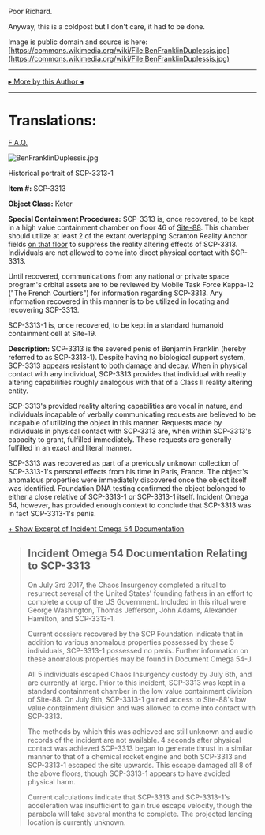 Poor Richard.

Anyway, this is a coldpost but I don't care, it had to be done.

Image is public domain and source is here: [https://commons.wikimedia.org/wiki/File:BenFranklinDuplessis.jpg](https://commons.wikimedia.org/wiki/File:BenFranklinDuplessis.jpg)

* * *

[▸ More by this Author ◂](http://www.scp-wiki.net/dr-cimmerian-s-personnel-file)

* * *

Translations:
=============

[F.A.Q.](http://www.scp-wiki.net/component:info-ayers)

![BenFranklinDuplessis.jpg](http://scp-wiki.wdfiles.com/local--files/scp-3313/BenFranklinDuplessis.jpg)

Historical portrait of SCP-3313-1

**Item #:** SCP-3313

**Object Class:** Keter

**Special Containment Procedures:** SCP-3313 is, once recovered, to be kept in a high value containment chamber on floor 46 of [Site-88](http://www.scp-wiki.net/secure-facility-dossier-site-88). This chamber should utilize at least 2 of the extant overlapping Scranton Reality Anchor fields [on that floor](http://www.scp-wiki.net/scp-2343) to suppress the reality altering effects of SCP-3313. Individuals are not allowed to come into direct physical contact with SCP-3313.

Until recovered, communications from any national or private space program's orbital assets are to be reviewed by Mobile Task Force Kappa-12 ("The French Courtiers") for information regarding SCP-3313. Any information recovered in this manner is to be utilized in locating and recovering SCP-3313.

SCP-3313-1 is, once recovered, to be kept in a standard humanoid containment cell at Site-19.

**Description:** SCP-3313 is the severed penis of Benjamin Franklin (hereby referred to as SCP-3313-1). Despite having no biological support system, SCP-3313 appears resistant to both damage and decay. When in physical contact with any individual, SCP-3313 provides that individual with reality altering capabilities roughly analogous with that of a Class II reality altering entity.

SCP-3313's provided reality altering capabilities are vocal in nature, and individuals incapable of verbally communicating requests are believed to be incapable of utilizing the object in this manner. Requests made by individuals in physical contact with SCP-3313 are, when within SCP-3313's capacity to grant, fulfilled immediately. These requests are generally fulfilled in an exact and literal manner.

SCP-3313 was recovered as part of a previously unknown collection of SCP-3313-1's personal effects from his time in Paris, France. The object's anomalous properties were immediately discovered once the object itself was identified. Foundation DNA testing confirmed the object belonged to either a close relative of SCP-3313-1 or SCP-3313-1 itself. Incident Omega 54, however, has provided enough context to conclude that SCP-3313 was in fact SCP-3313-1's penis.

[+ Show Excerpt of Incident Omega 54 Documentation](javascript:;)

> Incident Omega 54 Documentation Relating to SCP-3313
> ----------------------------------------------------
> 
> On July 3rd 2017, the Chaos Insurgency completed a ritual to resurrect several of the United States' founding fathers in an effort to complete a coup of the US Government. Included in this ritual were George Washington, Thomas Jefferson, John Adams, Alexander Hamilton, and SCP-3313-1.
> 
> Current dossiers recovered by the SCP Foundation indicate that in addition to various anomalous properties possessed by these 5 individuals, SCP-3313-1 possessed no penis. Further information on these anomalous properties may be found in Document Omega 54-J.
> 
> All 5 individuals escaped Chaos Insurgency custody by July 6th, and are currently at large. Prior to this incident, SCP-3313 was kept in a standard containment chamber in the low value containment division of Site-88. On July 9th, SCP-3313-1 gained access to Site-88's low value containment division and was allowed to come into contact with SCP-3313.
> 
> The methods by which this was achieved are still unknown and audio records of the incident are not available. 4 seconds after physical contact was achieved SCP-3313 began to generate thrust in a similar manner to that of a chemical rocket engine and both SCP-3313 and SCP-3313-1 escaped the site upwards. This escape damaged all 8 of the above floors, though SCP-3313-1 appears to have avoided physical harm.
> 
> Current calculations indicate that SCP-3313 and SCP-3313-1's acceleration was insufficient to gain true escape velocity, though the parabola will take several months to complete. The projected landing location is currently unknown.
